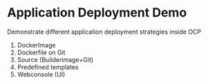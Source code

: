 # Application Deployment Demo
Demonstrate different application deployment strategies inside OCP
1. DockerImage
2. Dockerfile on Git
3. Source (Builderimage+Git)
4. Predefined templates 
5. Webconsole (UI)


